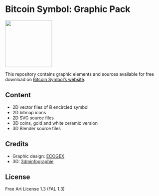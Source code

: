# Bitcoin Symbol: Graphic Pack

<img src="https://raw.github.com/ecogex/bitcoinsymbol-pack/master/2D/bitcoin-symbol.png" width="150" height="150"/>

This repository contains graphic elements and sources available for free download on [Bitcoin Symbol’s website](http://bitcoinsymbol.com).

## Content

* 2D vector files of Ƀ encircled symbol 
* 2D bitmap icons
* 2D SVG source files
* 3D coins, gold and white ceramic version
* 3D Blender source files

## Credits

- Graphic design: [ECOGEX](http://ecogex.com)
- 3D: [3dminfographie](http://3dminfographie.com/)

## License

Free Art License 1.3 (FAL 1.3)
